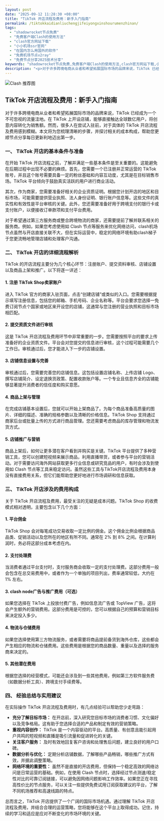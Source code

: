 ```yaml
---
layout: post
date: "2025-09-12 11:28:30 +08:00"
title: "TikTok 开店流程及费用：新手入门指南"
permalink: /tiktokkaidianliuchengjifeiyongxinshourumenzhinan/
tags:
  - "shadowrocket节点免费"
  - "免费客户端Clash的使用方法"
  - "clash官方网站下载"
  - "小小机场ssr官网"
  - "在国内怎么用国外的软件"
  - "免费机场节点v2ray"
  - "免费节点分享2025技术分享"
keywords: "shadowrocket节点免费,免费客户端Clash的使用方法,clash官方网站下载,小小机场ssr官网,在国内怎么用国外的软件,免费机场节点v2ray,免费节点分享2025技术分享"
description: "<p>对于许多跨境电商从业者和希望拓展国际市场的品牌来说，TikTok 已经成为一个不可忽视的流量洼地。在 TikTok 上开设店铺，能够直接触达全球数亿用户，将创意内容转化为销售额。然而，很多人在尝试入驻前，对于具体的 TikTok 开店流程及费用感到模糊。本文将为您梳理清晰的步骤，并探讨相关的成本构成，帮助您更顺节点分享每日更新利地迈出第一步。</p>"
---
```


![Clash 推荐图](https://clashjd.github.io/assets/img/最新机场推荐.png)

## TikTok 开店流程及费用：新手入门指南

<p>对于许多跨境电商从业者和希望拓展国际市场的品牌来说，TikTok 已经成为一个不可忽视的流量洼地。在 TikTok 上开设店铺，能够直接触达全球数亿用户，将创意内容转化为销售额。然而，很多人在尝试入驻前，对于具体的 TikTok 开店流程及费用感到模糊。本文将为您梳理清晰的步骤，并探讨相关的成本构成，帮助您更顺节点分享每日更新利地迈出第一步。</p>
<h3>一、 TikTok 开店的基本条件与准备</h3>
<p>在开始 TikTok 开店流程之前，了解并满足一些基本条件是至关重要的。这能避免在后期过程中出现不必要的麻烦。首先，您需要一个已注册并正常运营的 TikTok 账号，并且这个账号需要具备一定的粉丝基础和内容互动度，尤其是在目标销售市场。TikTok 平台倾向于鼓励真实活跃的用户进行商业活动。</p>
<p>其次，作为商家，您需要准备好相关的企业资质证明。根据您计划开店的地区和目标市场，可能需要提供营业执照、法人身份证明、银行账户信息等。这些文件的真实性和有效性是平台审核的关键。此外，您还需要准备好用于跨境支付的银行卡或支付账户，以便接收订单款项和支付平台费用。</p>
<p>对于希望通过第三方服务商或整合跨境物流的商家，还需要提前了解并联系相关的服务商。例如，如果您考虑使用如 Clash 节点等服务来优化网络访问，clash机场节点虽然与开店直接关联不大，但在实际运营中，稳定的网络环境有助clash梯子于您更流畅地管理店铺和处理客户沟通。</p>
<h3>二、 TikTok 开店的详细流程解析</h3>
<p>TikTok 的开店流程主要分为几个核心环节：注册账户、提交资料审核、店铺设置以及商品上架和推广。以下将逐一详述：</p>
<h4>1. 注册 TikTok Shop卖家账户</h4>
<p>进入 TikTok 官方的商家入驻页面，点击“创建店铺”或类似的入口。您需要根据提示填写注册信息，包括您的邮箱、手机号码、企业名称等。平台会要求您选择一免费订阅节点个国家或地区来开设您的店铺，这通常与您注册的营业执照和目标市场相匹配。</p>
<h4>2. 提交资质文件进行审核</h4>
<p>这是 TikTok 开店流程及费用环节中非常重要的一步。您需要按照平台的要求上传准备好的企业资质文件。平台会对您提交的信息进行审核，这个过程可能需要几个工作日。审核通过后，您才能进入下一步的店铺设置。</p>
<h4>3. 店铺信息设置与完善</h4>
<p>审核通过后，您需要完善您的店铺信息。这包括设置店铺名称、上传店铺 Logo、撰写店铺简介、设定退换货政策、配置收款账户等。一个专业且信息齐全的店铺能够显著提升消费者的信任度和购买意愿。</p>
<h4>4. 商品上架与管理</h4>
<p>在完成店铺基本设置后，您就可以开始上架商品了。为每个商品准备高质量的图片、详细的描述、准确的规格参数以及清晰的价格信息。TikTok Shop 支持通过商家后台或批量上传的方式进行商品管理。您还需要考虑商品的库存管理和物流发货方式。</p>
<h4>5. 店铺推广与营销</h4>
<p>商品上架后，如何让更多潜在客户看到并购买是关键。TikTok 平台提供了多种营销工具，您可以创建短视频来展示商品，利用直播带货，或者参与平台的营销活动。对于需要访问海外网站获取更多行业信息或研究竞品的用户，有时会涉及到使用如 Clash 节点等工具来稳定访问。虽然这些工具与TikTok开店流程及费用本身没有直接费用关系，但它们能帮助您更好地进行市场调研和信息获取。</p>
<h3>三、 TikTok 开店涉及的费用构成</h3>
<p>关于 TikTok 开店流程及费用，最受关注的无疑是成本问题。TikTok Shop 的收费模式相对透明，主要包含以下几个方面：</p>
<h4>1. 平台佣金</h4>
<p>TikTok Shop 会对每笔成功交易收取一定比例的佣金。这个佣金比例会根据商品品类、促销活动以及您所在的地区有所不同。通常在 2% 到 8% 之间。在计算利润时，务必将这部分成本考虑在内。</p>
<h4>2. 支付处理费</h4>
<p>当消费者通过平台支付时，支付服务商会收取一定的支付处理费。这部分费用一般会包含在总交易费用中，或者作为一个单独的项目列出，费率通常较低，大约在 1% 左右。</p>
<h4>3. clash node广告与推广费用（可选）</h4>
<p>如果您选择在 TikTok 上投放付费广告，例如信息流广告或 TopView 广告，这将会产生额外的营销费用。这部分费用是可控的，您可以根据自己的预算和营销目标来决定投入多少。</p>
<h4>4. 物流与仓储费用</h4>
<p>如果您选择使用第三方物流服务，或者需要将商品提前备货到海外仓库，这些都会产生相应的物流和仓储费用。这些费用是根据您的商品数量、重量以及选择的服务商来决定的。</p>
<h4>5. 其他潜在费用</h4>
<p>根据您选择的经营模式，可能还会涉及到一些其他费用，例如第三方软件服务费（如数据分析工具）、跨境支付手续费等。</p>
<h3>四、 经验总结与实用建议</h3>
<p>在实际操作 TikTok 开店流程及费用时，有几点经验可以帮助您少走弯路：</p>
<ul>
<li><strong>充分了解目标市场：</strong> 在开店前，深入研究您目标市场的消费者习惯、文化偏好以及竞争格局。这有助于您选择合适的产品和制定有效的营销策略。</li>
<li><strong>重视内容创作：</strong> TikTok 是一个内容驱动的平台。高质量、有创意且能引起用户共鸣的短视频和直播是吸引流量和促进转化的关键。</li>
<li><strong>关注客户服务：</strong> 及时有效地回复客户咨询和处理售后问题，建立良好的用户口碑。</li>
<li><strong>数据分析与优化：</strong> 定期分析店铺数据，了解哪些产品畅销，哪些推广方式有效，并据此调整策略。</li>
<li><strong>网络环境的重要性：</strong> 虽然不是直接的开店费用，但保持一个稳定高效的网络访问是日常运营的基础。例如，在使用 Clash 节点时，选择经过节点测速/稳定性对比的可靠订阅链接，可以避免因网络问题影响工作效率。如果您正在寻找高性价比的节点服务，可以关注一些提供免费试用订阅获取建议的平台，了解不同机场推荐和高速线路的特点。</li>
</ul>
<p>总而言之，TikTok 开店提供了一个广阔的国际市场机遇。通过理解 TikTok 开店流程及费用，并结合合理的运营策略，您将能够在这个平台上取得成功。记住，持续的学习和适应是应对不断变化的市场环境的关键。</p>